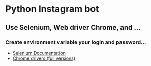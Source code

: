 # Python Instagram bot

## Use Selenium, Web driver Chrome, and ...

### Create environment variable your login and password...

- [Selenium Documentation](https://selenium-python.readthedocs.io/)
- [Chrome drivers (full versions)](https://chromedriver.storage.googleapis.com/index.html)